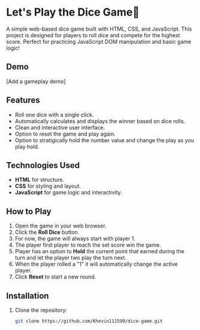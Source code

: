 # Let's Play the Dice Game🎲

A simple web-based dice game built with HTML, CSS, and JavaScript. 
This project is designed for players to roll dice and compete for the highest score. 
Perfect for practicing JavaScript DOM manipulation and basic game logic!

## Demo
[Add a gameplay demo]

## Features
- Roll one dice with a single click.
- Automatically calculates and displays the winner based on dice rolls.
- Clean and interactive user interface.
- Option to reset the game and play again.
- Option to stratigically hold the number value and change the play as you play hold.

## Technologies Used
- **HTML** for structure.
- **CSS** for styling and layout.
- **JavaScript** for game logic and interactivity.

## How to Play
1. Open the game in your web browser.
2. Click the **Roll Dice** button.
3. For now, the game will always start with player 1.
4. The player first player to reach the set score win the game.
5. Player has an option to **Hold** the current point that earned during the turn and let the player two play the turn next.
6. When the player rolled a "1" it will automatically change the active player.
8. Click **Reset** to start a new round.

## Installation
1. Clone the repository:
   ```bash
   git clone https://github.com/Khevin111599/dice-game.git
